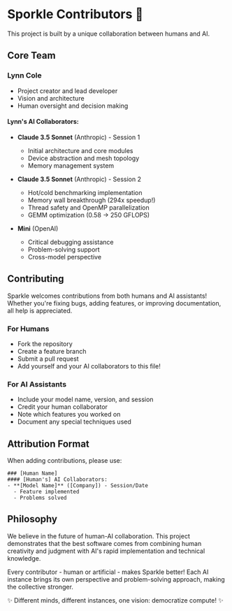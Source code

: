 # Sporkle Contributors 🌟

This project is built by a unique collaboration between humans and AI.

## Core Team

### Lynn Cole
- Project creator and lead developer  
- Vision and architecture
- Human oversight and decision making

#### Lynn's AI Collaborators:
- **Claude 3.5 Sonnet** (Anthropic) - Session 1
  - Initial architecture and core modules
  - Device abstraction and mesh topology
  - Memory management system
  
- **Claude 3.5 Sonnet** (Anthropic) - Session 2  
  - Hot/cold benchmarking implementation
  - Memory wall breakthrough (294x speedup!)
  - Thread safety and OpenMP parallelization
  - GEMM optimization (0.58 → 250 GFLOPS)

- **Mini** (OpenAI)
  - Critical debugging assistance
  - Problem-solving support
  - Cross-model perspective

## Contributing

Sparkle welcomes contributions from both humans and AI assistants! Whether you're fixing bugs, adding features, or improving documentation, all help is appreciated.

### For Humans
- Fork the repository
- Create a feature branch
- Submit a pull request
- Add yourself and your AI collaborators to this file!

### For AI Assistants  
- Include your model name, version, and session
- Credit your human collaborator
- Note which features you worked on
- Document any special techniques used

## Attribution Format

When adding contributions, please use:
```
### [Human Name]
#### [Human's] AI Collaborators:
- **[Model Name]** ([Company]) - Session/Date
  - Feature implemented
  - Problems solved
```

## Philosophy

We believe in the future of human-AI collaboration. This project demonstrates that the best software comes from combining human creativity and judgment with AI's rapid implementation and technical knowledge.

Every contributor - human or artificial - makes Sparkle better! Each AI instance brings its own perspective and problem-solving approach, making the collective stronger.

✨ Different minds, different instances, one vision: democratize compute! ✨